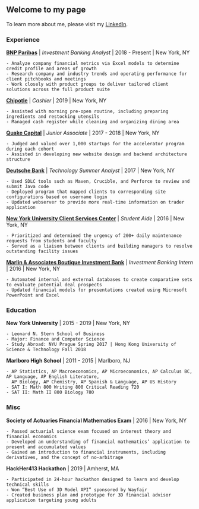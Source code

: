## Welcome to my page

To learn more about me, please visit my [LinkedIn](https://www.linkedin.com/in/tracy-d-362180129/).

### Experience

[**BNP Paribas**](https://www.linkedin.com/company/bnp-paribas) \| *Investment Banking Analyst* \| 2018 - Present \| New York, NY 

```
- Analyze company financial metrics via Excel models to determine credit profile and areas of growth
- Research company and industry trends and operating performance for client pitchbooks and meetings
- Work closely with product groups to deliver tailored client solutions across the full product suite
```

[**Chipotle**](https://www.linkedin.com/company/chipotle-mexican-grill) \| *Cashier* \| 2019 \| New York, NY 

```
- Assisted with morning pre-open routine, including preparing ingredients and restocking utensils
- Managed cash register while cleaning and organizing dining area
```

[**Quake Capital**](https://www.linkedin.com/company/quake-vc) \| *Junior Associate* \| 2017 - 2018 \| New York, NY 

```
- Judged and valued over 1,000 startups for the accelerator program during each cohort
- Assisted in developing new website design and backend architecture structure
```

[**Deutsche Bank**](https://www.linkedin.com/company/deutsche-bank/) \| *Technology Summer Analyst* \| 2017 \| New York, NY 

```
- Used SDLC tools such as Maven, Crucible, and Perforce to review and submit Java code
- Deployed program that mapped clients to corresponding site configurations based on username login
- Updated webserver to provide more real-time information on trader application
```

[**New York University Client Services Center**](https://www.nyu.edu/life/campus-resources/facilities-operations-maintenance.html) \| *Student Aide* \| 2016 \| New York, NY 

```
- Prioritized and determined the urgency of 200+ daily maintenance requests from students and faculty
- Served as a liaison between clients and building managers to resolve outstanding facility issues
```

[**Marlin & Associates Boutique Investment Bank**](https://www.linkedin.com/company/marlin-&-associates/) \| *Investment Banking Intern* \| 2016 \| New York, NY 

```
- Automated internal and external databases to create comparative sets to evaluate potential deal prospects
- Updated financial models for presentations created using Microsoft PowerPoint and Excel
```

### Education

**New York University** \| 2015 - 2019 \| New York, NY 

```
- Leonard N. Stern School of Business
- Major: Finance and Computer Science
- Study Abroad: NYU Prague Spring 2017 | Hong Kong University of Science & Technology Fall 2018
```

**Marlboro High School** \| 2011 - 2015 \| Marlboro, NJ

```
- AP Statistics, AP Macroeconomics, AP Microeconomics, AP Calculus BC, AP Language, AP English Literature, 
  AP Biology, AP Chemistry, AP Spanish & Language, AP US History
- SAT I: Math 800 Writing 800 Critical Reading 720 
- SAT II: Math II 800 Biology 780
```
### Misc

**Society of Actuaries Financial Mathematics Exam** \| 2016 \| New York, NY 

```
- Passed actuarial science exam focused on interest theory and financial economics
- Developed an understanding of financial mathematics’ application to present and accumulated values
- Gained an introduction to financial instruments, including derivatives, and the concept of no-arbitrage
```

**HackHer413 Hackathon** \| 2019 \| Amherst, MA 

```
- Participated in 24-hour hackathon designed to learn and develop technical skills
- Won “Best Use of 3D Model API” sponsored by Wayfair
- Created business plan and prototype for 3D financial advisor application targeting young adults
```
